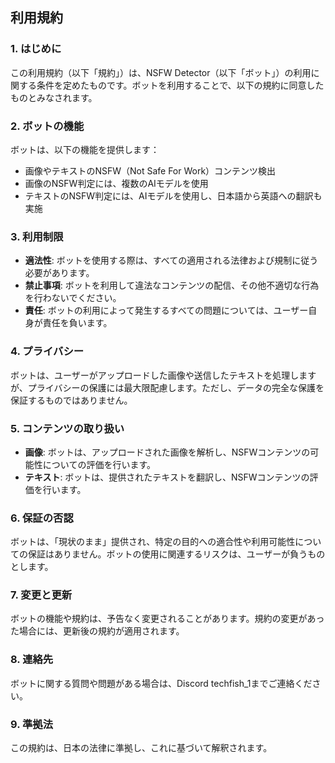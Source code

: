 ## 利用規約

### 1. はじめに
この利用規約（以下「規約」）は、NSFW Detector（以下「ボット」）の利用に関する条件を定めたものです。ボットを利用することで、以下の規約に同意したものとみなされます。

### 2. ボットの機能
ボットは、以下の機能を提供します：
- 画像やテキストのNSFW（Not Safe For Work）コンテンツ検出
- 画像のNSFW判定には、複数のAIモデルを使用
- テキストのNSFW判定には、AIモデルを使用し、日本語から英語への翻訳も実施

### 3. 利用制限
- **適法性**: ボットを使用する際は、すべての適用される法律および規制に従う必要があります。
- **禁止事項**: ボットを利用して違法なコンテンツの配信、その他不適切な行為を行わないでください。
- **責任**: ボットの利用によって発生するすべての問題については、ユーザー自身が責任を負います。

### 4. プライバシー
ボットは、ユーザーがアップロードした画像や送信したテキストを処理しますが、プライバシーの保護には最大限配慮します。ただし、データの完全な保護を保証するものではありません。

### 5. コンテンツの取り扱い
- **画像**: ボットは、アップロードされた画像を解析し、NSFWコンテンツの可能性についての評価を行います。
- **テキスト**: ボットは、提供されたテキストを翻訳し、NSFWコンテンツの評価を行います。

### 6. 保証の否認
ボットは、「現状のまま」提供され、特定の目的への適合性や利用可能性についての保証はありません。ボットの使用に関連するリスクは、ユーザーが負うものとします。

### 7. 変更と更新
ボットの機能や規約は、予告なく変更されることがあります。規約の変更があった場合には、更新後の規約が適用されます。

### 8. 連絡先
ボットに関する質問や問題がある場合は、Discord techfish_1までご連絡ください。

### 9. 準拠法
この規約は、日本の法律に準拠し、これに基づいて解釈されます。
